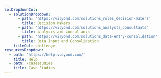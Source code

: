 ```yaml
---
solDropdownCol:
  - solutionDropdown:
      - path: 'https://visyond.com/solutions_roles_decision-makers'
        title: Decision Makers
      - path: 'https://visyond.com/solutions_analysts_consultants'
        title: Analysts and Consultants
      - path: 'https://visyond.com/solutions_data-entry-consolidation'
        title: Data Input and Consolidation
    titleCol: challenge
resourcesDropdown:
  - path: 'https://help.visyond.com/'
    title: Help
  - path: /casestudies
    title: Case Studies
---
```


